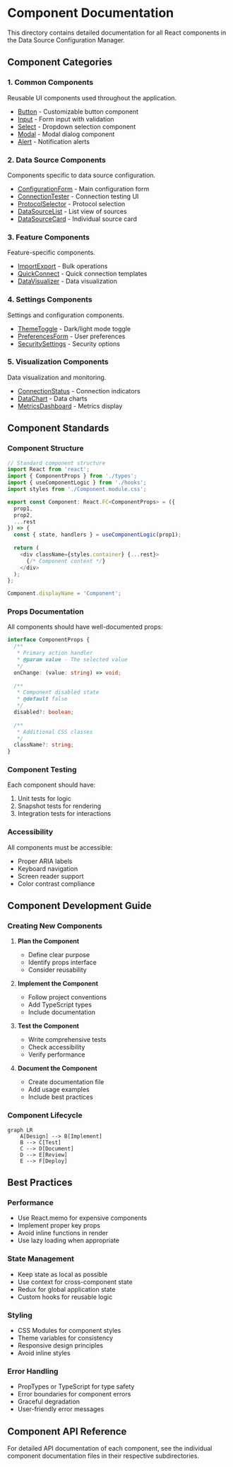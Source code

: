 # Component Documentation

This directory contains detailed documentation for all React components in the Data Source Configuration Manager.

## Component Categories

### 1. Common Components
Reusable UI components used throughout the application.

- [Button](./common/Button.md) - Customizable button component
- [Input](./common/Input.md) - Form input with validation
- [Select](./common/Select.md) - Dropdown selection component
- [Modal](./common/Modal.md) - Modal dialog component
- [Alert](./common/Alert.md) - Notification alerts

### 2. Data Source Components
Components specific to data source configuration.

- [ConfigurationForm](./data-sources/ConfigurationForm.md) - Main configuration form
- [ConnectionTester](./data-sources/ConnectionTester.md) - Connection testing UI
- [ProtocolSelector](./data-sources/ProtocolSelector.md) - Protocol selection
- [DataSourceList](./data-sources/DataSourceList.md) - List view of sources
- [DataSourceCard](./data-sources/DataSourceCard.md) - Individual source card

### 3. Feature Components
Feature-specific components.

- [ImportExport](./features/ImportExport.md) - Bulk operations
- [QuickConnect](./features/QuickConnect.md) - Quick connection templates
- [DataVisualizer](./features/DataVisualizer.md) - Data visualization

### 4. Settings Components
Settings and configuration components.

- [ThemeToggle](./settings/ThemeToggle.md) - Dark/light mode toggle
- [PreferencesForm](./settings/PreferencesForm.md) - User preferences
- [SecuritySettings](./settings/SecuritySettings.md) - Security options

### 5. Visualization Components
Data visualization and monitoring.

- [ConnectionStatus](./visualizations/ConnectionStatus.md) - Connection indicators
- [DataChart](./visualizations/DataChart.md) - Data charts
- [MetricsDashboard](./visualizations/MetricsDashboard.md) - Metrics display

## Component Standards

### Component Structure

```typescript
// Standard component structure
import React from 'react';
import { ComponentProps } from './types';
import { useComponentLogic } from './hooks';
import styles from './Component.module.css';

export const Component: React.FC<ComponentProps> = ({
  prop1,
  prop2,
  ...rest
}) => {
  const { state, handlers } = useComponentLogic(prop1);
  
  return (
    <div className={styles.container} {...rest}>
      {/* Component content */}
    </div>
  );
};

Component.displayName = 'Component';
```

### Props Documentation

All components should have well-documented props:

```typescript
interface ComponentProps {
  /**
   * Primary action handler
   * @param value - The selected value
   */
  onChange: (value: string) => void;
  
  /**
   * Component disabled state
   * @default false
   */
  disabled?: boolean;
  
  /**
   * Additional CSS classes
   */
  className?: string;
}
```

### Component Testing

Each component should have:
1. Unit tests for logic
2. Snapshot tests for rendering
3. Integration tests for interactions

### Accessibility

All components must be accessible:
- Proper ARIA labels
- Keyboard navigation
- Screen reader support
- Color contrast compliance

## Component Development Guide

### Creating New Components

1. **Plan the Component**
   - Define clear purpose
   - Identify props interface
   - Consider reusability

2. **Implement the Component**
   - Follow project conventions
   - Add TypeScript types
   - Include documentation

3. **Test the Component**
   - Write comprehensive tests
   - Check accessibility
   - Verify performance

4. **Document the Component**
   - Create documentation file
   - Add usage examples
   - Include best practices

### Component Lifecycle

```mermaid
graph LR
    A[Design] --> B[Implement]
    B --> C[Test]
    C --> D[Document]
    D --> E[Review]
    E --> F[Deploy]
```

## Best Practices

### Performance
- Use React.memo for expensive components
- Implement proper key props
- Avoid inline functions in render
- Use lazy loading when appropriate

### State Management
- Keep state as local as possible
- Use context for cross-component state
- Redux for global application state
- Custom hooks for reusable logic

### Styling
- CSS Modules for component styles
- Theme variables for consistency
- Responsive design principles
- Avoid inline styles

### Error Handling
- PropTypes or TypeScript for type safety
- Error boundaries for component errors
- Graceful degradation
- User-friendly error messages

## Component API Reference

For detailed API documentation of each component, see the individual component documentation files in their respective subdirectories.